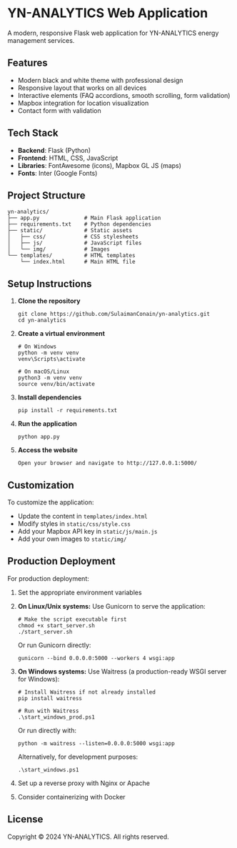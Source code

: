 # YN-ANALYTICS Web Application

A modern, responsive Flask web application for YN-ANALYTICS energy management services.

## Features

- Modern black and white theme with professional design
- Responsive layout that works on all devices
- Interactive elements (FAQ accordions, smooth scrolling, form validation)
- Mapbox integration for location visualization
- Contact form with validation

## Tech Stack

- **Backend**: Flask (Python)
- **Frontend**: HTML, CSS, JavaScript
- **Libraries**: FontAwesome (icons), Mapbox GL JS (maps)
- **Fonts**: Inter (Google Fonts)

## Project Structure

```
yn-analytics/
├── app.py              # Main Flask application
├── requirements.txt    # Python dependencies
├── static/             # Static assets
│   ├── css/            # CSS stylesheets
│   ├── js/             # JavaScript files
│   └── img/            # Images
└── templates/          # HTML templates
    └── index.html      # Main HTML file
```

## Setup Instructions

1. **Clone the repository**
   ```
   git clone https://github.com/SulaimanConain/yn-analytics.git
   cd yn-analytics
   ```

2. **Create a virtual environment**
   ```
   # On Windows
   python -m venv venv
   venv\Scripts\activate

   # On macOS/Linux
   python3 -m venv venv
   source venv/bin/activate
   ```

3. **Install dependencies**
   ```
   pip install -r requirements.txt
   ```

4. **Run the application**
   ```
   python app.py
   ```

5. **Access the website**
   ```
   Open your browser and navigate to http://127.0.0.1:5000/
   ```

## Customization

To customize the application:

- Update the content in `templates/index.html`
- Modify styles in `static/css/style.css`
- Add your Mapbox API key in `static/js/main.js`
- Add your own images to `static/img/`

## Production Deployment

For production deployment:

1. Set the appropriate environment variables

2. **On Linux/Unix systems:**
   Use Gunicorn to serve the application:
   ```
   # Make the script executable first
   chmod +x start_server.sh
   ./start_server.sh
   ```
   Or run Gunicorn directly:
   ```
   gunicorn --bind 0.0.0.0:5000 --workers 4 wsgi:app
   ```

3. **On Windows systems:**
   Use Waitress (a production-ready WSGI server for Windows):
   ```
   # Install Waitress if not already installed
   pip install waitress
   
   # Run with Waitress
   .\start_windows_prod.ps1
   ```
   Or run directly with:
   ```
   python -m waitress --listen=0.0.0.0:5000 wsgi:app
   ```
   
   Alternatively, for development purposes:
   ```
   .\start_windows.ps1
   ```

4. Set up a reverse proxy with Nginx or Apache

5. Consider containerizing with Docker

## License

Copyright © 2024 YN-ANALYTICS. All rights reserved. 